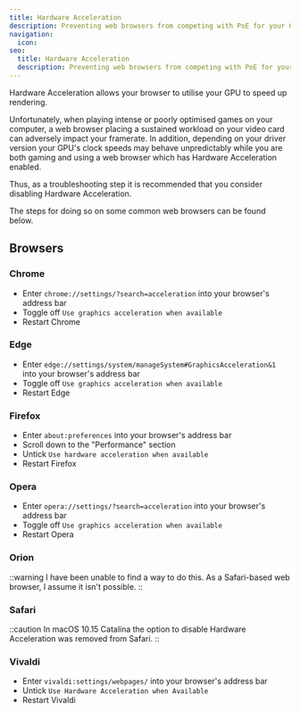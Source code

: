 ```yaml
---
title: Hardware Acceleration
description: Preventing web browsers from competing with PoE for your GPU's resources
navigation:
  icon:
seo:
  title: Hardware Acceleration
  description: Preventing web browsers from competing with PoE for your GPU's resources.
---
```


Hardware Acceleration allows your browser to utilise your GPU to speed up rendering.

Unfortunately, when playing intense or poorly optimised games on your computer, a web browser placing a sustained workload on your video card can adversely impact your framerate. In addition, depending on your driver version your GPU's clock speeds may behave unpredictably while you are both gaming and using a web browser which has Hardware Acceleration enabled.

Thus, as a troubleshooting step it is recommended that you consider disabling Hardware Acceleration.

The steps for doing so on some common web browsers can be found below.

## Browsers

### Chrome

- Enter `chrome://settings/?search=acceleration` into your browser's address bar
- Toggle off `Use graphics acceleration when available`
- Restart Chrome

### Edge

- Enter `edge://settings/system/manageSystem#GraphicsAcceleration&1` into your browser's address bar
- Toggle off `Use graphics acceleration when available`
- Restart Edge

### Firefox

- Enter `about:preferences` into your browser's address bar
- Scroll down to the "Performance" section
- Untick `Use hardware acceleration when available`
- Restart Firefox

### Opera

- Enter `opera://settings/?search=acceleration` into your browser's address bar
- Toggle off `Use graphics acceleration when available`
- Restart Opera

### Orion

::warning
I have been unable to find a way to do this. As a Safari-based web browser, I assume it isn't possible.
::

### Safari

::caution
In macOS 10.15 Catalina the option to disable Hardware Acceleration was removed from Safari.
::

### Vivaldi

- Enter `vivaldi:settings/webpages/` into your browser's address bar
- Untick `Use Hardware Acceleration when Available`
- Restart Vivaldi